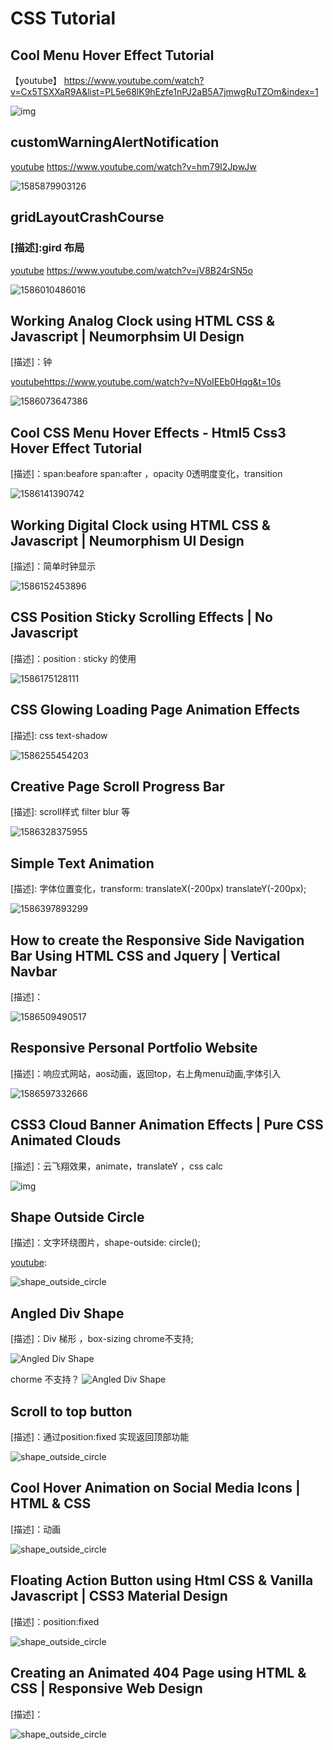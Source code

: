 # CSS Tutorial

## Cool Menu Hover Effect Tutorial

【youtube】 https://www.youtube.com/watch?v=Cx5TSXXaR9A&list=PL5e68lK9hEzfe1nPJ2aB5A7jmwgRuTZOm&index=1

![img](./assets/img/coolMenuHoverEffect.png)


## customWarningAlertNotification
[youtube] https://www.youtube.com/watch?v=hm79I2JpwJw

![1585879903126](./assets/img/1585879903126.png)


## gridLayoutCrashCourse
### [描述]:gird 布局
[youtube] https://www.youtube.com/watch?v=jV8B24rSN5o

[参考资料]:https://www.ruanyifeng.com/blog/2019/03/grid-layout-tutorial.html
![1586010486016](./assets/img/1586010486016.png)



## Working Analog Clock using HTML CSS & Javascript | Neumorphsim UI Design

[描述]：钟

[youtube]https://www.youtube.com/watch?v=NVoIEEb0Hqg&t=10s

![1586073647386](./assets/img/1586073647386.png)

## Cool CSS Menu Hover Effects - Html5 Css3 Hover Effect Tutorial

[描述]：span:beafore span:after ，opacity 0透明度变化，transition 

[youtube]:https://www.youtube.com/watch?v=lJX-MlO_1GE

![1586141390742](./assets/img/1586141390742.png)

## Working Digital Clock using HTML CSS & Javascript | Neumorphism UI Design
[描述]：简单时钟显示

[youtube]:https://www.youtube.com/watch?v=CP2V4tN8kYI&t=3s

![1586152453896](./assets/img/1586152453896.png)



## CSS Position Sticky Scrolling Effects | No Javascript

[描述]：position : sticky 的使用

[youtube]:https://www.youtube.com/watch?v=7ThSiVinrmU

![1586175128111](./assets/img/1586175128111.png)



## CSS Glowing Loading Page Animation Effects 

[描述]: css text-shadow 

[youtube]:https://www.youtube.com/watch?v=EkNfXFYPBR4&t=132s

![1586255454203](./assets/img/1586255454203.png)



## Creative Page Scroll Progress Bar 

[描述]: scroll样式 filter blur 等

[youtube]:https://www.youtube.com/watch?v=qYFkQa0Bbq0

![1586328375955](assets/img/1586328375955.png)



## Simple Text Animation

[描述]: 字体位置变化，transform: translateX(-200px) translateY(-200px);

[youtube]:https://www.youtube.com/watch?v=Xv2dE5oWMNY&t=60s

![1586397893299](./assets/img/1586397893299.png)





## How to create the Responsive Side Navigation Bar Using HTML CSS and Jquery | Vertical Navbar

[描述]：

[youtube]:https://www.youtube.com/watch?v=Ihwqun_HmXs

![1586509490517](./assets/img/1586509490517.png)



## Responsive Personal Portfolio Website 

[描述]：响应式网站，aos动画，返回top，右上角menu动画,字体引入

[youtube]:https://www.youtube.com/watch?v=T7PnWnTgusc
[github]:https://github.com/adaorachi/rosie_ellis

![1586597332666](./assets/img/1586597332666.png)



## CSS3 Cloud Banner Animation Effects | Pure CSS Animated Clouds

[描述]：云飞翔效果，animate，translateY ，css calc

[youtube]:https://www.youtube.com/watch?v=FWW38GuIo7M&t=18s

![img](./assets/img/cloudEffects.png)



## Shape Outside Circle

[描述]：文字环绕图片，shape-outside: circle();

[youtube]: 

![shape_outside_circle](./assets/img/shape_outside_circle.png)



## Angled Div Shape

[描述]：Div 梯形 ，box-sizing chrome不支持;

[youtube]: https://www.youtube.com/watch?v=A11xEtSNDr8

![Angled Div Shape](./assets/img/shape1.png)

chorme 不支持？
![Angled Div Shape](./assets/img/shape2.png)


## Scroll to top button

[描述]：通过position:fixed 实现返回顶部功能

[youtube]: https://www.youtube.com/watch?v=HP3ZSd3ko5Y

![shape_outside_circle](./assets/img/scrolltotop.png)


## Cool Hover Animation on Social Media Icons | HTML & CSS

[描述]：动画

[youtube]: https://www.youtube.com/watch?v=_fafoYgeX7Y&t=44s

![shape_outside_circle](./assets/img/coolhover.png)

## Floating Action Button using Html CSS & Vanilla Javascript | CSS3 Material Design

[描述]：position:fixed

[youtube]: https://www.youtube.com/watch?v=dsMj8_dUJTQ&t=91s

![shape_outside_circle](./assets/img/floatingactionbutton.png)


## Creating an Animated 404 Page using HTML & CSS | Responsive Web Design

[描述]：

[youtube]: https://www.youtube.com/watch?v=CGVI_mnnO50&list=WL&index=6&t=0s

![shape_outside_circle](./assets/img/floatingactionbutton.png)